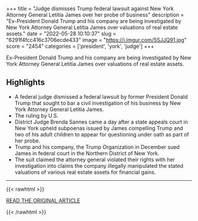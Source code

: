 +++
title = "Judge dismisses Trump federal lawsuit against New York Attorney General Letitia James over her probe of business"
description = "Ex-President Donald Trump and his company are being investigated by New York Attorney General Letitia James over valuations of real estate assets."
date = "2022-05-28 10:10:37"
slug = "6291f4fcc416c3706ecde433"
image = "https://i.imgur.com/5SJJQ91.jpg"
score = "2454"
categories = ['president', 'york', 'judge']
+++

Ex-President Donald Trump and his company are being investigated by New York Attorney General Letitia James over valuations of real estate assets.

## Highlights

- A federal judge dismissed a federal lawsuit by former President Donald Trump that sought to bar a civil investigation of his business by New York Attorney General Letitia James.
- The ruling by U.S.
- District Judge Brenda Sannes came a day after a state appeals court in New York upheld subpoenas issued by James compelling Trump and two of his adult children to appear for questioning under oath as part of her probe.
- Trump and his company, the Trump Organization in December sued James in federal court in the Northern District of New York.
- The suit claimed the attorney general violated their rights with her investigation into claims the company illegally manipulated the stated valuations of various real estate assets for financial gains.

---

{{< rawhtml >}}
  <p class="article-category">
    <a target="_blank" href="https://www.cnbc.com/2022/05/27/judge-dismisses-trump-lawsuit-against-new-york-attorney-general-james.html">READ THE ORIGINAL ARTICLE</a>
  </p>
{{< /rawhtml >}}
